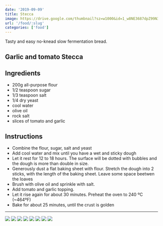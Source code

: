 ```yaml
---
date: '2019-09-09'
title: Stecca
image: https://drive.google.com/thumbnail?sz=w1000&id=1_w8NE3687dpZ99N3-md3p-_8b2uk4YgE
url: '/food/:slug'
categories: ['food']
---
```


Tasty and easy no-knead slow fermentation bread.

<!--more-->

## Garlic and tomato Stecca

## Ingredients

  - 200g all-purpose flour
  - 1/2 teaspoon sugar
  - 1/3 teaspoon salt
  - 1/4 dry yeast
  - cool water
  - olive oil
  - rock salt
  - slices of tomato and garlic

## Instructions

  - Combine the flour, sugar, salt and yeast
  - Add cool water and mix until you have a wet and sticky dough
  - Let it rest for 12 to 18 hours. The surface will be dotted with bubbles and the dough is more than double in size.
  - Generously dust a flat baking sheet with flour. Stretch the dough into 2 sticks, with the length of the baking sheet. Leave some space beetwen the loaves
  - Brush with olive oil and sprinkle with salt.
  - Add tomato and garlic topping.
  - Let it rise again for about 30 minutes. Preheat the oven to 240 ºC (~464ºF)
  - Bake for about 25 minutes, until the crust is golden

* * * 

![](https://drive.google.com/thumbnail?sz=w1000&id=1f0Bmei2px0T_pxem-6XT2fTPmShWXvLV)
![](https://drive.google.com/thumbnail?sz=w1000&id=1_w8NE3687dpZ99N3-md3p-_8b2uk4YgE)
![](https://drive.google.com/thumbnail?sz=w1000&id=1-opOte83JiRPnZGWrc5BWZdhFR5QUdbu)
![](https://drive.google.com/thumbnail?sz=w1000&id=1ZeRaQCcntCUeVWP3Wqbk-3VlOrGBOarE)
![](https://drive.google.com/thumbnail?sz=w1000&id=131eDwZdQp8WEQL7fq_kQWlJ2Hn9RFyOY)
![](https://drive.google.com/thumbnail?sz=w1000&id=1iIjWTWkEADX_ER9yKQJGSp7pOlxKsyc4)
![](https://drive.google.com/thumbnail?sz=w1000&id=1WjMe2QGcOczpEfV0LqL5t9r9BX0ma19E)
![](https://drive.google.com/thumbnail?sz=w1000&id=1iKrM_aG0QLAoK8AuIEKCudzMvv-sKG5c)
